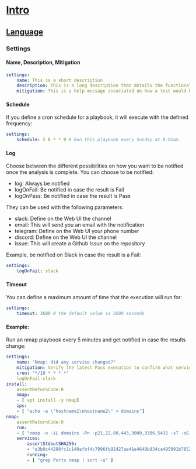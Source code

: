 # [Intro](README.md)
## [Language](language.md)
### Settings

#### Name, Description, Mitigation

```yml
settings:
    name: This is a short description
    description: This is a long description that details the functionality of the playbook
    mitigation: This is a help message associated on how a test would be fixed in case of an error
```

#### Schedule

If you define a cron schedule for a playbook, it will execute with the defined frequency:

```yml
settings:
    schedule: 5 8 * * 0 # Run this playbook every Sunday at 8:05am
```

#### Log

Choose between the different possibilities on how you want to be notified once the analysis is complete. You can choose to be notified:

- log: Always be notified
- logOnFail: Be notified in case the result is Fail
- logOnPass: Be notified in case the result is Pass

They can be used with the following parameters:
- slack: Define on the Web UI the channel
- email: This will send you an email with the notification
- telegram: Define on the Web UI your phone number
- discord: Define on the Web UI the channel
- issue: This will create a Github Issue on the repository

Example, be notified on Slack in case the result is a Fail:
```yml
settings:
    logOnFail: slack
```

#### Timeout

You can define a maximum amount of time that the execution will run for:

```yml
settings:
    timeout: 3600 # the default value is 3600 seconds
```

#### Example:

Run an nmap playbook every 5 minutes and get notified in case the results change:

```yml
settings:
    name: "Nmap: did any service changed?"
    mitigation: Verify the latest Pass execution to confirm what services changed their status
    cron: "*/10 * * * *"
    logOnFail:slack
install:
    assertReturnCode:0
    nmap:
    - [ apt install -y nmap]
    ips:
    - [ "echo -e \"hostname1\nhostname2\" > domains"]
nmap:
    assertReturnCode:0 
    run:
    - [ "nmap -n -iL domains -Pn -p21,22,80,443,3000,3306,5432 -sT -oG nmap" ]
    services: 
        assertStdoutSHA256:
        - "e3b0c44298fc1c149afbf4c7996fb92427ae41e4649b934ca495991b7852b855"
        running:
        - [ "grep Ports nmap | sort -u" ]
```